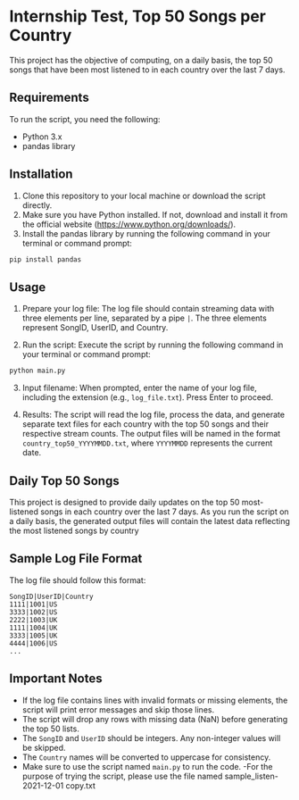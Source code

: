 # Internship Test, Top 50 Songs per Country

This project has the objective of computing, on a daily basis, the top 50 songs that have been most listened to in each country over the last 7 days.

## Requirements

To run the script, you need the following:

- Python 3.x
- pandas library

## Installation

1. Clone this repository to your local machine or download the script directly.
2. Make sure you have Python installed. If not, download and install it from the official website (https://www.python.org/downloads/).
3. Install the pandas library by running the following command in your terminal or command prompt:

```bash
pip install pandas
```

## Usage

1. Prepare your log file: The log file should contain streaming data with three elements per line, separated by a pipe `|`. The three elements represent SongID, UserID, and Country.

2. Run the script: Execute the script by running the following command in your terminal or command prompt:

```bash
python main.py
```

3. Input filename: When prompted, enter the name of your log file, including the extension (e.g., `log_file.txt`). Press Enter to proceed.

4. Results: The script will read the log file, process the data, and generate separate text files for each country with the top 50 songs and their respective stream counts. The output files will be named in the format `country_top50_YYYYMMDD.txt`, where `YYYYMMDD` represents the current date.

## Daily Top 50 Songs

This project is designed to provide daily updates on the top 50 most-listened songs in each country over the last 7 days. As you run the script on a daily basis, the generated output files will contain the latest data reflecting the most listened songs by country

## Sample Log File Format

The log file should follow this format:

```
SongID|UserID|Country
1111|1001|US
3333|1002|US
2222|1003|UK
1111|1004|UK
3333|1005|UK
4444|1006|US
...
```

## Important Notes

- If the log file contains lines with invalid formats or missing elements, the script will print error messages and skip those lines.
- The script will drop any rows with missing data (NaN) before generating the top 50 lists.
- The `SongID` and `UserID` should be integers. Any non-integer values will be skipped.
- The `Country` names will be converted to uppercase for consistency.
- Make sure to use the script named `main.py` to run the code.
-For the purpose of trying the script, please use the file named sample_listen-2021-12-01 copy.txt


